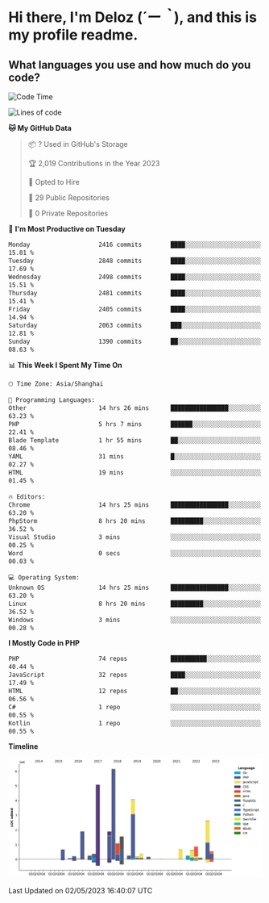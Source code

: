 # **Hi there, I'm Deloz (*´ー｀*), and this is my profile readme.**

## **What languages you use and how much do you code?**

<!--START_SECTION:waka-->
![Code Time](http://img.shields.io/badge/Code%20Time-1%2C360%20hrs%2012%20mins-blue)

![Lines of code](https://img.shields.io/badge/From%20Hello%20World%20I%27ve%20Written-30.2%20million%20lines%20of%20code-blue)

**🐱 My GitHub Data** 

> 📦 ? Used in GitHub's Storage 
 > 
> 🏆 2,019 Contributions in the Year 2023
 > 
> 💼 Opted to Hire
 > 
> 📜 29 Public Repositories 
 > 
> 🔑 0 Private Repositories 
 > 
📅 **I'm Most Productive on Tuesday** 

```text
Monday                   2416 commits        ████░░░░░░░░░░░░░░░░░░░░░   15.01 % 
Tuesday                  2848 commits        ████░░░░░░░░░░░░░░░░░░░░░   17.69 % 
Wednesday                2498 commits        ████░░░░░░░░░░░░░░░░░░░░░   15.51 % 
Thursday                 2481 commits        ████░░░░░░░░░░░░░░░░░░░░░   15.41 % 
Friday                   2405 commits        ████░░░░░░░░░░░░░░░░░░░░░   14.94 % 
Saturday                 2063 commits        ███░░░░░░░░░░░░░░░░░░░░░░   12.81 % 
Sunday                   1390 commits        ██░░░░░░░░░░░░░░░░░░░░░░░   08.63 % 
```


📊 **This Week I Spent My Time On** 

```text
🕑︎ Time Zone: Asia/Shanghai

💬 Programming Languages: 
Other                    14 hrs 26 mins      ████████████████░░░░░░░░░   63.23 % 
PHP                      5 hrs 7 mins        ██████░░░░░░░░░░░░░░░░░░░   22.41 % 
Blade Template           1 hr 55 mins        ██░░░░░░░░░░░░░░░░░░░░░░░   08.46 % 
YAML                     31 mins             █░░░░░░░░░░░░░░░░░░░░░░░░   02.27 % 
HTML                     19 mins             ░░░░░░░░░░░░░░░░░░░░░░░░░   01.45 % 

🔥 Editors: 
Chrome                   14 hrs 25 mins      ████████████████░░░░░░░░░   63.20 % 
PhpStorm                 8 hrs 20 mins       █████████░░░░░░░░░░░░░░░░   36.52 % 
Visual Studio            3 mins              ░░░░░░░░░░░░░░░░░░░░░░░░░   00.25 % 
Word                     0 secs              ░░░░░░░░░░░░░░░░░░░░░░░░░   00.03 % 

💻 Operating System: 
Unknown OS               14 hrs 25 mins      ████████████████░░░░░░░░░   63.20 % 
Linux                    8 hrs 20 mins       █████████░░░░░░░░░░░░░░░░   36.52 % 
Windows                  3 mins              ░░░░░░░░░░░░░░░░░░░░░░░░░   00.28 % 
```

**I Mostly Code in PHP** 

```text
PHP                      74 repos            ██████████░░░░░░░░░░░░░░░   40.44 % 
JavaScript               32 repos            ████░░░░░░░░░░░░░░░░░░░░░   17.49 % 
HTML                     12 repos            ██░░░░░░░░░░░░░░░░░░░░░░░   06.56 % 
C#                       1 repo              ░░░░░░░░░░░░░░░░░░░░░░░░░   00.55 % 
Kotlin                   1 repo              ░░░░░░░░░░░░░░░░░░░░░░░░░   00.55 % 
```



**Timeline**

![Lines of Code chart](https://raw.githubusercontent.com/deloz/deloz/main/assets/bar_graph.png)


 Last Updated on 02/05/2023 16:40:07 UTC
<!--END_SECTION:waka-->
